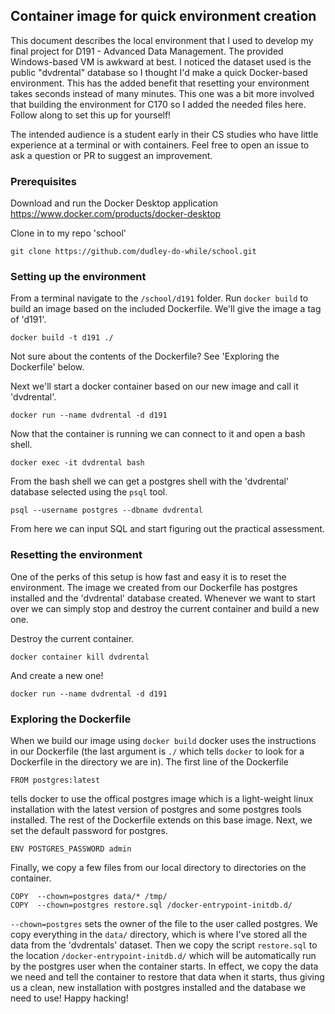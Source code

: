 ## Container image for quick environment creation

This document describes the local environment that I used to develop my final project for D191 - Advanced Data Management.  The provided Windows-based VM is awkward at best.  I noticed the dataset used is the public "dvdrental" database so I thought I'd make a quick Docker-based environment.  This has the added benefit that resetting your environment takes seconds instead of many minutes.  This one was a bit more involved that building the environment for C170 so I added the needed files here.  Follow along to set this up for yourself!  

The intended audience is a student early in their CS studies who have little experience at a terminal or with containers.  Feel free to open an issue to ask a question or PR to suggest an improvement.

### Prerequisites

Download and run the Docker Desktop application
https://www.docker.com/products/docker-desktop

Clone in to my repo 'school'
```
git clone https://github.com/dudley-do-while/school.git
```

### Setting up the environment

From a terminal navigate to the `/school/d191` folder.  Run `docker build` to build an image based on the included Dockerfile.  We'll give the image a tag of 'd191'.  

```
docker build -t d191 ./
```

Not sure about the contents of the Dockerfile?  See 'Exploring the Dockerfile' below.

Next we'll start a docker container based on our new image and call it 'dvdrental'.

```
docker run --name dvdrental -d d191
```

Now that the container is running we can connect to it and open a bash shell.

```
docker exec -it dvdrental bash
```

From the bash shell we can get a postgres shell with the 'dvdrental' database selected using the `psql` tool.

```
psql --username postgres --dbname dvdrental
```

From here we can input SQL and start figuring out the practical assessment.  

### Resetting the environment

One of the perks of this setup is how fast and easy it is to reset the environment.  The image we created from our Dockerfile has postgres installed and the 'dvdrental' database created.  Whenever we want to start over we can simply stop and destroy the current container and build a new one.

Destroy the current container.  

```
docker container kill dvdrental
```

And create a new one!

```
docker run --name dvdrental -d d191
```

### Exploring the Dockerfile

When we build our image using `docker build` docker uses the instructions in our Dockerfile (the last argument is `./` which tells `docker` to look for a Dockerfile in the directory we are in).  The first line of the Dockerfile 

```
FROM postgres:latest
```

tells docker to use the offical postgres image which is a light-weight linux installation with the latest version of postgres and some postgres tools installed.  The rest of the Dockerfile extends on this base image.  Next, we set the default password for postgres.  

```
ENV POSTGRES_PASSWORD admin
```

Finally, we copy a few files from our local directory to directories on the container.

```
COPY  --chown=postgres data/* /tmp/
COPY  --chown=postgres restore.sql /docker-entrypoint-initdb.d/
```

`--chown=postgres` sets the owner of the file to the user called postgres.  We copy everything in the `data/` directory, which is where I've stored all the data from the 'dvdrentals' dataset.  Then we copy the script `restore.sql` to the location `/docker-entrypoint-initdb.d/` which will be automatically run by the postgres user when the container starts.  In effect, we copy the data we need and tell the container to restore that data when it starts, thus giving us a clean, new installation with postgres installed and the database we need to use!  Happy hacking!